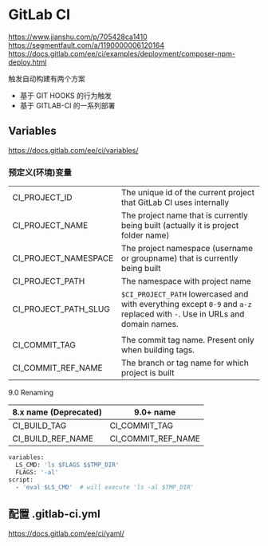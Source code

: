 # GitLab CI

https://www.jianshu.com/p/705428ca1410  
https://segmentfault.com/a/1190000006120164  
https://docs.gitlab.com/ee/ci/examples/deployment/composer-npm-deploy.html

触发自动构建有两个方案
  * 基于 GIT HOOKS 的行为触发
  * 基于 GITLAB-CI 的一系列部署


## Variables

https://docs.gitlab.com/ee/ci/variables/

### 预定义(环境)变量

|||
|----------------------|----------------------------------------------
| CI_PROJECT_ID        | The unique id of the current project that GitLab CI uses internally
| CI_PROJECT_NAME      | The project name that is currently being built (actually it is project folder name)
| CI_PROJECT_NAMESPACE | The project namespace (username or groupname) that is currently being built
| CI_PROJECT_PATH      | The namespace with project name
| CI_PROJECT_PATH_SLUG | `$CI_PROJECT_PATH` lowercased and with everything except `0-9` and `a-z` replaced with `-`. Use in URLs and domain names.
|||
| CI_COMMIT_TAG        | The commit tag name. Present only when building tags.
| CI_COMMIT_REF_NAME   | The branch or tag name for which project is built

9.0 Renaming

| 8.x name (Deprecated) | 9.0+ name
|-----------------------|--------------
| CI_BUILD_TAG          | CI_COMMIT_TAG
| CI_BUILD_REF_NAME     | CI_COMMIT_REF_NAME

```bash
variables:
  LS_CMD: 'ls $FLAGS $$TMP_DIR'
  FLAGS: '-al'
script:
  - 'eval $LS_CMD'  # will execute 'ls -al $TMP_DIR'
```


## 配置 .gitlab-ci.yml

https://docs.gitlab.com/ee/ci/yaml/

